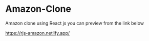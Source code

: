 # Amazon-Clone
Amazon clone using React js
you can preview from the link below

https://rjs-amazon.netlify.app/

